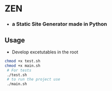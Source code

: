 # ZEN
- ### a Static Site Generator made in Python

## Usage
- Develop excetutables  in the root
```bash
chmod +x test.sh
chmod +x main.sh
 # For tests
 ./test.sh
 # to run the project use
 ./main.sh
```
